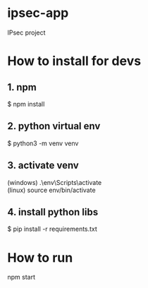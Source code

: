# ipsec-app
IPsec project

# How to install for devs
## 1. npm
$ npm install
## 2. python virtual env
$ python3 -m venv venv<br>
## 3. activate venv
(windows) .\env\Scripts\activate<br>
(linux) source env/bin/activate<br>
## 4. install python libs
$ pip install -r requirements.txt

# How to run
npm start